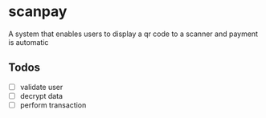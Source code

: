 # scanpay
A system that enables users to display a qr code to a scanner and payment is automatic

Todos
---
- [ ] validate user
- [ ] decrypt data
- [ ] perform transaction
